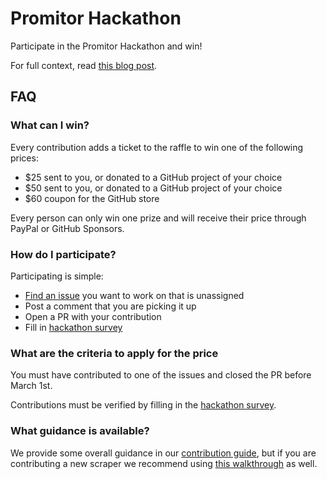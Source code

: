 # Promitor Hackathon

Participate in the Promitor Hackathon and win!

For full context, read [this blog post](blog.tomkerkhove.be/introducing-promitor-hackaton/).

## FAQ

### What can I win?

Every contribution adds a ticket to the raffle to win one of the following prices:

- $25 sent to you, or donated to a GitHub project of your choice
- $50 sent to you, or donated to a GitHub project of your choice
- $60 coupon for the GitHub store

Every person can only win one prize and will receive their price through PayPal or GitHub Sponsors.

### How do I participate?

Participating is simple:

- [Find an issue](https://github.com/tomkerkhove/promitor/labels/help-wanted) you want to work on that is unassigned
- Post a comment that you are picking it up
- Open a PR with your contribution
- Fill in [hackathon survey](https://forms.gle/wQq2YMGgQPa55FfGA)

### What are the criteria to apply for the price

You must have contributed to one of the issues and closed the PR before March 1st.

Contributions must be verified by filling in the [hackathon survey](https://forms.gle/wQq2YMGgQPa55FfGA).

### What guidance is available?

We provide some overall guidance in our [contribution guide](https://github.com/tomkerkhove/promitor/blob/master/CONTRIBUTING.md), but if you are contributing a new scraper we recommend using [this walkthrough](https://github.com/tomkerkhove/promitor/blob/master/adding-a-new-scraper.md) as well.
